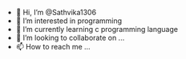 - 👋 Hi, I’m @Sathvika1306
- 👀 I’m interested in programming
- 🌱 I’m currently learning c programming language
- 💞️ I’m looking to collaborate on ...
- 📫 How to reach me ...

<!---
Sathvika1306/Sathvika1306 is a ✨ special ✨ repository because its `README.md` (this file) appears on your GitHub profile.
You can click the Preview link to take a look at your changes.
--->
